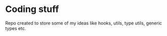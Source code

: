 # Coding stuff
Repo created to store some of my ideas like hooks, utils, type utils, generic types etc.
